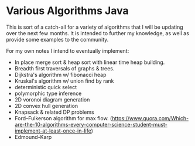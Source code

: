 # Various Algorithms Java

This is sort of a catch-all for a variety of algorithms that I will be updating over the next few months.  It is intended to further my knowledge, as well as provide some examples to the community.


For my own notes I intend to eventually implement:
- In place merge sort & heap sort with linear time heap building.
- Breadth first traversals of graphs & trees. 
- Dijkstra's algorithm w/ fibonacci heap
- Kruskal's algorithm w/ union find by rank
- deterministic quick select
- polymorphic type inference
- 2D voronoi diagram generation
- 2D convex hull generation
- Knapsack & related DP problems
- Ford–Fulkerson algorithm for max flow.
(https://www.quora.com/Which-are-the-10-algorithms-every-computer-science-student-must-implement-at-least-once-in-life)
- Edmound-Karp
